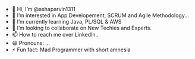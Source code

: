 - 👋 Hi, I’m @ashaparvin1311
- 👀 I’m interested in App Developement, SCRUM and Agile Methodology...
- 🌱 I’m currently learning Java, PL/SQL & AWS
- 💞️ I’m looking to collaborate on New Techies and Experts.
- 📫 How to reach me over LinkedIn..
- 😄 Pronouns: ...
- ⚡ Fun fact: Mad Programmer with short amnesia

<!---
ashaparvin1311/ashaparvin1311 is a ✨ special ✨ repository because its `README.md` (this file) appears on your GitHub profile.
You can click the Preview link to take a look at your changes.
--->
